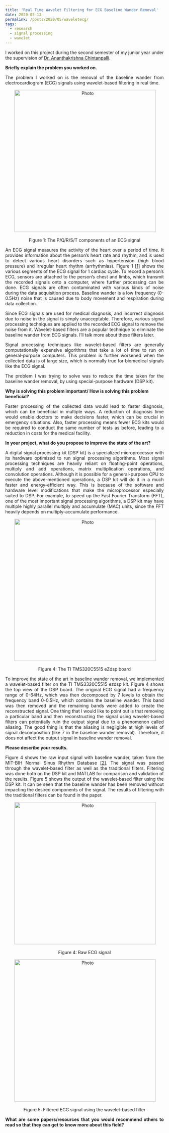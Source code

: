 ```yaml
---
title: 'Real Time Wavelet Filtering for ECG Baseline Wander Removal'
date: 2020-05-13
permalink: /posts/2020/05/waveletecg/
tags:
  - research
  - signal processing
  - wavelet
---
```


<p style='text-align: justify;'>
I worked on this project during the second semester of my junior year under the supervision of <a href="https://scholar.google.co.in/citations?hl=en&user=TrujKPcAAAAJ&view_op=list_works">Dr. Ananthakrishna Chintanpalli</a>. </p> 

**Briefly explain the problem you worked on.**
<p style='text-align: justify;'>
The problem I worked on is the removal of the baseline wander from electrocardiogram (ECG) signals using wavelet-based filtering in real time. </p>

<p align="center">
  <img src="https://akulmalhotra.github.io/files/waveletecg/ecg.jpg?raw=true" alt="Photo" style="width: 450px;"/> 
</p>

<p style='text-align: center;'>
Figure 1: The P/Q/R/S/T components of an ECG signal </p>

<p style='text-align: justify;'>
An ECG signal measures the activity of the heart over a period of time. It provides information about the person’s heart rate and rhythm, and is used to detect various heart disorders such as hypertension (high blood pressure) and irregular heart rhythm (arrhythmias). Figure 1 <a href="https://en.wikipedia.org/wiki/Electrocardiography">[1]</a> shows the various segments of the ECG signal for 1 cardiac cycle. To record a person’s ECG,  sensors are attached to the person’s chest and limbs, which transmit the recorded signals onto a computer, where further processing can be done.  ECG signals are often contaminated with various kinds of noise during the data acquisition process. Baseline wander is a low frequency (0-0.5Hz) noise that is caused due to body movement and respiration during data collection. </p>

<p style='text-align: justify;'>
Since ECG signals are used for medical diagnosis, and incorrect diagnosis due to noise in the signal is simply unacceptable. Therefore, various signal processing techniques are applied to the recorded ECG signal to remove the noise from it. Wavelet-based filters are a popular technique to eliminate the baseline wander from ECG signals. I’ll talk more about these filters later. </p>

<p style='text-align: justify;'>
Signal processing techniques like wavelet-based filters are generally computationally expensive algorithms that take a lot of time to run on general-purpose computers. This problem is further worsened when the collected data is of large size, which is normally true for biomedical signals like the ECG signal. </p>

<p style='text-align: justify;'>
The problem I was trying to solve was to reduce the time taken for the baseline wander removal, by using special-purpose hardware (DSP kit). </p>

**Why is solving this problem important/ How is solving this problem beneficial?**

<p style='text-align: justify;'>
Faster processing of the collected data would lead to faster diagnosis, which can be beneficial in multiple ways. A reduction of diagnosis time would enable doctors to make decisions faster, which can be crucial in emergency situations. Also, faster processing means fewer ECG kits would be required to conduct the same number of tests as before, leading to a reduction in costs for the medical facility. </p>

**In your project, what do you propose to improve the state of the art?**

<p style='text-align: justify;'>
A digital signal processing kit (DSP kit) is a specialized microprocessor with its hardware optimized to run signal processing algorithms. Most signal processing techniques are heavily reliant on floating-point operations, multiply and add operations, matrix multiplication operations, and convolution operations. Although it is possible for a general-purpose CPU to execute the above-mentioned operations, a DSP kit will do it in a much faster and energy-efficient way. This is because of the software and hardware level modifications that make the microprocessor especially suited to DSP. For example, to speed up the Fast Fourier Transform (FFT), one of the most important signal processing algorithms, a DSP kit may have multiple highly parallel multiply and accumulate (MAC) units, since the FFT heavily depends on multiply-accumulate performance. </p>

<p align="center">
  <img src="https://akulmalhotra.github.io/files/waveletecg/tikit.jpg?raw=true" alt="Photo" style="width: 450px;"/> 
</p>

<p style='text-align: center;'>
Figure 4: The TI TMS320C5515 eZdsp board </p>

<p style='text-align: justify;'>
To improve the state of the art in baseline wander removal, we implemented a wavelet-based filter on the TI TMS3320C5515 ezdsp kit. Figure 4 shows the top view of the DSP board. The original ECG signal had a frequency range of 0-64Hz, which was then decomposed by 7 levels to obtain the frequency band 0-0.5Hz, which contains the baseline wander. This band was then removed and the remaining bands were added to create the reconstructed signal. One thing that I would like to point out is that removing a particular band and then reconstructing the signal using wavelet-based filters can potentially ruin the output signal due to a phenomenon called aliasing. The good thing is that the aliasing is negligible at high levels of signal decomposition (like 7 in the baseline wander removal). Therefore, it does not affect the output signal in baseline wander removal. </p> 

**Please describe your results.**

<p style='text-align: justify;'>
Figure 4 shows the raw input signal with baseline wander, taken from the MIT-BIH Normal Sinus Rhythm Database <a href="https://www.physionet.org/content/nsrdb/1.0.0/">[2]</a>. The signal was passed through the wavelet-based filter as well as the traditional filters. Filtering was done both on the DSP kit and MATLAB for comparison and validation of the results. Figure 5 shows the output of the wavelet-based filter using the DSP kit. It can be seen that the baseline wander has been removed without impacting the desired components of the signal. The results of filtering with the traditional filters can be found in the paper. </p>

<p align="center">
  <img src="https://akulmalhotra.github.io/files/waveletecg/raw.jpg?raw=true" alt="Photo" style="width: 450px;"/> 
</p>

<p style='text-align: center;'>
Figure 4: Raw ECG signal </p>

<p align="center">
  <img src="https://akulmalhotra.github.io/files/waveletecg/filtered2.jpg?raw=true" alt="Photo" style="width: 450px;"/> 
</p>

<p style='text-align: center;'>
Figure 5: Filtered ECG signal using the wavelet-based filter </p>

<p style='text-align: justify;'>
<b>What are some papers/resources that you would recommend others to read so that they can get to know more about this field? </b></p>
